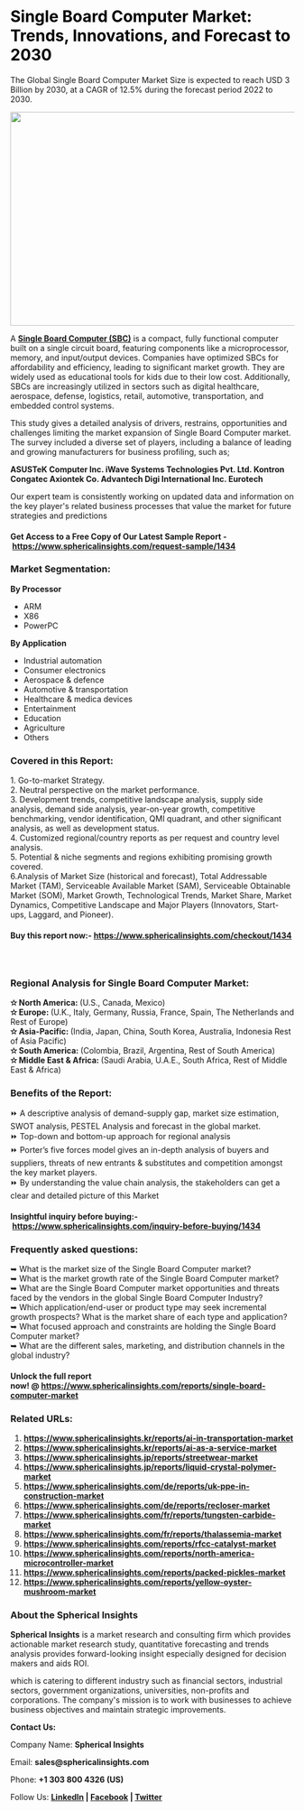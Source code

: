 <h1><span style="color: #000000;">Single Board Computer Market: Trends, Innovations, and Forecast to 2030</span></h1>
<div class="content-body__description">The Global Single Board Computer Market Size is expected to reach USD 3 Billion by 2030, at a CAGR of 12.5% during the forecast period 2022 to 2030.</div>
<div class="content-body__detail">
<section id="section_0" class="entry fr-view">
<p><strong><img src="https://www.sphericalinsights.com/images/rd/single-board-computer.png" alt="" width="650" height="379" /></strong></p>
<p>A&nbsp;<a href="https://www.sphericalinsights.com/reports/single-board-computer-market" target="_blank" rel="noopener"><strong>Single Board Computer (SBC)</strong></a>&nbsp;is a compact, fully functional computer built on a single circuit board, featuring components like a microprocessor, memory, and input/output devices. Companies have optimized SBCs for affordability and efficiency, leading to significant market growth. They are widely used as educational tools for kids due to their low cost. Additionally, SBCs are increasingly utilized in sectors such as digital healthcare, aerospace, defense, logistics, retail, automotive, transportation, and embedded control systems.</p>
<p>This study gives a detailed analysis of drivers, restrains, opportunities and challenges limiting the market expansion of Single Board Computer market. The survey included a diverse set of players, including a balance of leading and growing manufacturers for business profiling, such as;</p>
<p><strong>ASUSTeK Computer Inc. iWave Systems Technologies Pvt. Ltd. Kontron Congatec Axiontek Co. Advantech Digi International Inc. Eurotech</strong></p>
<p>Our expert team is consistently working on updated data and information on the key player's related business processes that value the market for future strategies and predictions</p>
<h4><strong>Get Access to a Free Copy of Our Latest Sample Report -&nbsp;<a href="https://www.sphericalinsights.com/request-sample/1434" target="_blank" rel="noopener">https://www.sphericalinsights.com/request-sample/1434</a></strong></h4>
<h3><strong>Market Segmentation:</strong></h3>
<p><strong>By Processor</strong></p>
<ul>
<li>ARM</li>
<li>X86</li>
<li>PowerPC</li>
</ul>
<p><strong>By Application</strong></p>
<ul>
<li>Industrial automation</li>
<li>Consumer electronics</li>
<li>Aerospace &amp; defence</li>
<li>Automotive &amp; transportation</li>
<li>Healthcare &amp; medica devices</li>
<li>Entertainment</li>
<li>Education</li>
<li>Agriculture</li>
<li>Others</li>
</ul>
<h3>Covered in this Report:</h3>
<p>1. Go-to-market Strategy.<br />2. Neutral perspective on the market performance.<br />3. Development trends, competitive landscape analysis, supply side analysis, demand side analysis, year-on-year growth, competitive benchmarking, vendor identification, QMI quadrant, and other significant analysis, as well as development status.<br />4. Customized regional/country reports as per request and country level analysis.<br />5. Potential &amp; niche segments and regions exhibiting promising growth covered.<br />6.Analysis of Market Size (historical and forecast), Total Addressable Market (TAM), Serviceable Available Market (SAM), Serviceable Obtainable Market (SOM), Market Growth, Technological Trends, Market Share, Market Dynamics, Competitive Landscape and Major Players (Innovators, Start-ups, Laggard, and Pioneer).</p>
<h4>Buy this report now:-&nbsp;<a href="https://www.sphericalinsights.com/checkout/1434" target="_blank" rel="noopener">https://www.sphericalinsights.com/checkout/1434</a></h4>
<h3>&nbsp;</h3>
<h3><strong>Regional Analysis for Single Board Computer Market:</strong></h3>
<p><strong>✫ North America:&nbsp;</strong>(U.S., Canada, Mexico)<br /><strong>✫ Europe:&nbsp;</strong>(U.K., Italy, Germany, Russia, France, Spain, The Netherlands and Rest of Europe)<br /><strong>✫ Asia-Pacific:&nbsp;</strong>(India, Japan, China, South Korea, Australia, Indonesia Rest of Asia Pacific)<br /><strong>✫ South America:&nbsp;</strong>(Colombia, Brazil, Argentina, Rest of South America)<br /><strong>✫ Middle East &amp; Africa:&nbsp;</strong>(Saudi Arabia, U.A.E., South Africa, Rest of Middle East &amp; Africa)</p>
<h3>Benefits of the Report:</h3>
<p>⏩ A descriptive analysis of demand-supply gap, market size estimation, SWOT analysis, PESTEL Analysis and forecast in the global market.<br />⏩ Top-down and bottom-up approach for regional analysis<br />⏩ Porter&rsquo;s five forces model gives an in-depth analysis of buyers and suppliers, threats of new entrants &amp; substitutes and competition amongst the key market players.<br />⏩ By understanding the value chain analysis, the stakeholders can get a clear and detailed picture of this Market</p>
<h4>Insightful inquiry before buying:-&nbsp;<a href="https://www.sphericalinsights.com/inquiry-before-buying/1434" target="_blank" rel="noopener">https://www.sphericalinsights.com/inquiry-before-buying/1434</a></h4>
<h3>Frequently asked questions:</h3>
<p>➥ What is the market size of the Single Board Computer market?<br />➥ What is the market growth rate of the Single Board Computer market?<br />➥ What are the Single Board Computer market opportunities and threats faced by the vendors in the global Single Board Computer Industry?<br />➥ Which application/end-user or product type may seek incremental growth prospects? What is the market share of each type and application?<br />➥ What focused approach and constraints are holding the Single Board Computer market?<br />➥ What are the different sales, marketing, and distribution channels in the global industry?</p>
<h4>Unlock the full report now!&nbsp;@&nbsp;<a href="https://www.sphericalinsights.com/reports/single-board-computer-market" target="_blank" rel="noopener">https://www.sphericalinsights.com/reports/single-board-computer-market</a></h4>
<h3><strong>Related URLs:</strong></h3>
<ol>
<li><strong><a href="https://www.sphericalinsights.kr/reports/ai-in-transportation-market">https://www.sphericalinsights.kr/reports/ai-in-transportation-market</a></strong></li>
<li><strong><a href="https://www.sphericalinsights.kr/reports/ai-as-a-service-market">https://www.sphericalinsights.kr/reports/ai-as-a-service-market</a></strong></li>
<li><strong><a href="https://www.sphericalinsights.jp/reports/streetwear-market">https://www.sphericalinsights.jp/reports/streetwear-market</a></strong></li>
<li><strong><a href="https://www.sphericalinsights.jp/reports/liquid-crystal-polymer-market">https://www.sphericalinsights.jp/reports/liquid-crystal-polymer-market</a></strong></li>
<li><strong><a href="https://www.sphericalinsights.com/de/reports/uk-ppe-in-construction-market">https://www.sphericalinsights.com/de/reports/uk-ppe-in-construction-market</a></strong></li>
<li><strong><a href="https://www.sphericalinsights.com/de/reports/recloser-market">https://www.sphericalinsights.com/de/reports/recloser-market</a></strong></li>
<li><strong><a href="https://www.sphericalinsights.com/fr/reports/tungsten-carbide-market">https://www.sphericalinsights.com/fr/reports/tungsten-carbide-market</a></strong></li>
<li><strong><a href="https://www.sphericalinsights.com/fr/reports/thalassemia-market">https://www.sphericalinsights.com/fr/reports/thalassemia-market</a></strong></li>
<li><strong><a href="https://www.sphericalinsights.com/reports/rfcc-catalyst-market">https://www.sphericalinsights.com/reports/rfcc-catalyst-market</a></strong></li>
<li><strong><a href="https://www.sphericalinsights.com/reports/north-america-microcontroller-market">https://www.sphericalinsights.com/reports/north-america-microcontroller-market</a></strong></li>
<li><strong><a href="https://www.sphericalinsights.com/reports/packed-pickles-market">https://www.sphericalinsights.com/reports/packed-pickles-market</a></strong></li>
<li><strong><a href="https://www.sphericalinsights.com/reports/yellow-oyster-mushroom-market">https://www.sphericalinsights.com/reports/yellow-oyster-mushroom-market</a>&nbsp;</strong></li>
</ol>
<h3><strong>About the Spherical Insights</strong></h3>
<p><strong>Spherical Insights</strong>&nbsp;is a market research and consulting firm which provides actionable market research study, quantitative forecasting and trends analysis provides forward-looking insight especially designed for decision makers and aids ROI.</p>
<p>which is catering to different industry such as financial sectors, industrial sectors, government organizations, universities, non-profits and corporations. The company's mission is to work with businesses to achieve business objectives and maintain strategic improvements.</p>
<p><strong>Contact Us:</strong></p>
<p>Company Name:&nbsp;<strong>Spherical Insights</strong></p>
<p>Email:&nbsp;<strong>sales@sphericalinsights.com</strong></p>
<p>Phone:&nbsp;<strong>+1 303 800 4326 (US)</strong></p>
<p>Follow Us:&nbsp;<strong><a href="https://www.linkedin.com/company/spherical-insight/"><u>LinkedIn</u></a>&nbsp;|&nbsp;<a href="https://www.facebook.com/sphericalinsights22"><u>Facebook</u></a>&nbsp;|&nbsp;<a href="https://twitter.com/SInsights_US"><u>Twitter</u></a></strong></p>
<div class="clear">&nbsp;</div>
</section>
</div>

